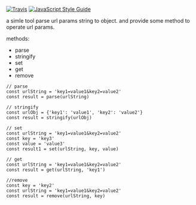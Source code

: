 [![Travis](https://img.shields.io/travis/rust-lang/rust.svg)]()
[![JavaScript Style Guide](https://img.shields.io/badge/code_style-standard-brightgreen.svg)](https://standardjs.com)

a simle tool parse url params string to object. and provide some method to operate url params.

methods:

* parse
* stringify
* set
* get
* remove

```
// parse
const urlString = 'key1=value1&key2=value2'
const result = parse(urlString)

// stringify
const urlObj = {'key1': 'value1', 'key2': 'value2'}
const result = stringify(urlObj)

// set
const urlString = 'key1=value1&key2=value2'
const key = 'key3'
const value = 'value3'
const result1 = set(urlString, key, value)

// get
const urlString = 'key1=value1&key2=value2'
const result = get(urlString, 'key1')

//remove
const key = 'key2'
const urlString = 'key1=value1&key2=value2'
const result = remove(urlString, key)
```
